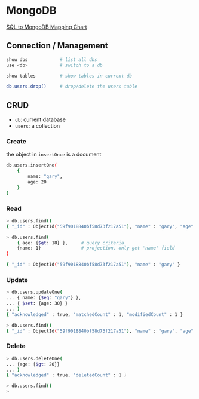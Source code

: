 MongoDB
========

[SQL to MongoDB Mapping Chart](https://docs.mongodb.com/manual/reference/sql-comparison/)

## Connection / Management

```sh
show dbs            # list all dbs
use <db>            # switch to a db

show tables         # show tables in current db

db.users.drop()     # drop/delete the users table
```

## CRUD

* `db`: current database
* `users`: a collection

### Create

the object in `insertOnce` is a document

```sh
db.users.insertOne(
    {
        name: "gary",
        age: 20
    }
)
```

### Read

```sh
> db.users.find()
{ "_id" : ObjectId("59f9018840bf58d73f217a51"), "name" : "gary", "age" : 20 }

> db.users.find( 
    { age: {$gt: 18} },     # query criteria
    {name: 1}               # projection, only get 'name' field
)

{ "_id" : ObjectId("59f9018840bf58d73f217a51"), "name" : "gary" }
```

### Update

```sh
> db.users.updateOne(
... { name: {$eq: "gary"} },
... { $set: {age: 30} }
... )
{ "acknowledged" : true, "matchedCount" : 1, "modifiedCount" : 1 }

> db.users.find()
{ "_id" : ObjectId("59f9018840bf58d73f217a51"), "name" : "gary", "age" : 30 }
```

### Delete

```sh
> db.users.deleteOne(
... {age: {$gt: 20}}
... )
{ "acknowledged" : true, "deletedCount" : 1 }

> db.users.find()
> 
```
